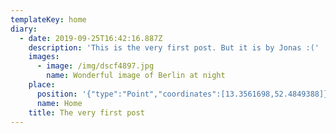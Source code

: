 ```yaml
---
templateKey: home
diary:
  - date: 2019-09-25T16:42:16.887Z
    description: 'This is the very first post. But it is by Jonas :('
    images:
      - image: /img/dscf4897.jpg
        name: Wonderful image of Berlin at night
    place:
      position: '{"type":"Point","coordinates":[13.3561698,52.4849388]}'
      name: Home
    title: The very first post
---
```


